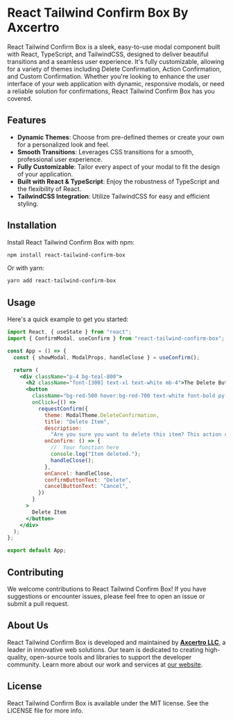 # React Tailwind Confirm Box By Axcertro

React Tailwind Confirm Box is a sleek, easy-to-use modal component built with React, TypeScript, and TailwindCSS, designed to deliver beautiful transitions and a seamless user experience. It's fully customizable, allowing for a variety of themes including Delete Confirmation, Action Confirmation, and Custom Confirmation. Whether you're looking to enhance the user interface of your web application with dynamic, responsive modals, or need a reliable solution for confirmations, React Tailwind Confirm Box has you covered.

## Features

- **Dynamic Themes**: Choose from pre-defined themes or create your own for a personalized look and feel.
- **Smooth Transitions**: Leverages CSS transitions for a smooth, professional user experience.
- **Fully Customizable**: Tailor every aspect of your modal to fit the design of your application.
- **Built with React & TypeScript**: Enjoy the robustness of TypeScript and the flexibility of React.
- **TailwindCSS Integration**: Utilize TailwindCSS for easy and efficient styling.

## Installation

Install React Tailwind Confirm Box with npm:

```bash
npm install react-tailwind-confirm-box
```

Or with yarn:

```bash
yarn add react-tailwind-confirm-box
```

## Usage

Here's a quick example to get you started:

```jsx
import React, { useState } from "react";
import { ConfirmModal, useConfirm } from "react-tailwind-confirm-box";

const App = () => {
  const { showModal, ModalProps, handleClose } = useConfirm();

  return (
    <div className="p-4 bg-teal-800">
      <h2 className="font-[300] text-xl text-white mb-4">The Delete Button</h2>
      <button
        className="bg-red-500 hover:bg-red-700 text-white font-bold py-2 px-4 rounded"
        onClick={() =>
          requestConfirm({
            theme: ModalTheme.DeleteConfirmation,
            title: "Delete Item",
            description:
              "Are you sure you want to delete this item? This action cannot be undone.",
            onConfirm: () => {
              //  Your function here
              console.log("Item deleted.");
              handleClose();
            },
            onCancel: handleClose,
            confirmButtonText: "Delete",
            cancelButtonText: "Cancel",
          })
        }
      >
        Delete Item
      </button>
    </div>
  );
};

export default App;
```

<!-- ## Documentation

For more detailed documentation, including a full list of props and theme customization options, visit our [documentation page](<Documentation URL>). -->

## Contributing

We welcome contributions to React Tailwind Confirm Box! If you have suggestions or encounter issues, please feel free to open an issue or submit a pull request.

## About Us

React Tailwind Confirm Box is developed and maintained by [**Axcertro LLC**](https://axcertro.com), a leader in innovative web solutions. Our team is dedicated to creating high-quality, open-source tools and libraries to support the developer community. Learn more about our work and services at [our website](https://axcertro.com).

## License

React Tailwind Confirm Box is available under the MIT license. See the LICENSE file for more info.